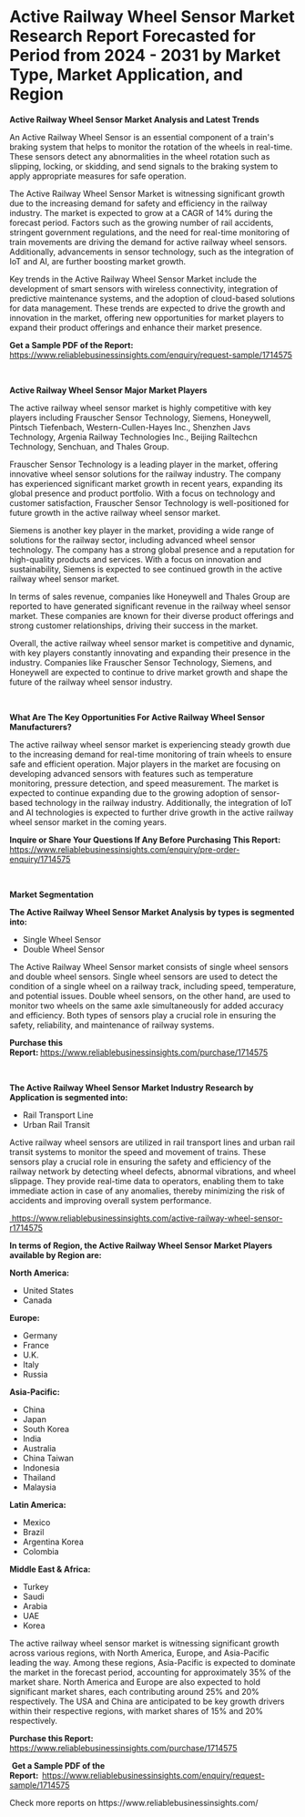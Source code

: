 <p><h1>Active Railway Wheel Sensor Market Research Report Forecasted for Period from 2024 -  2031 by Market Type, Market Application, and Region</h1></p><p><strong>Active Railway Wheel Sensor Market Analysis and Latest Trends</strong></p>
<p><p>An Active Railway Wheel Sensor is an essential component of a train's braking system that helps to monitor the rotation of the wheels in real-time. These sensors detect any abnormalities in the wheel rotation such as slipping, locking, or skidding, and send signals to the braking system to apply appropriate measures for safe operation.</p><p>The Active Railway Wheel Sensor Market is witnessing significant growth due to the increasing demand for safety and efficiency in the railway industry. The market is expected to grow at a CAGR of 14% during the forecast period. Factors such as the growing number of rail accidents, stringent government regulations, and the need for real-time monitoring of train movements are driving the demand for active railway wheel sensors. Additionally, advancements in sensor technology, such as the integration of IoT and AI, are further boosting market growth.</p><p>Key trends in the Active Railway Wheel Sensor Market include the development of smart sensors with wireless connectivity, integration of predictive maintenance systems, and the adoption of cloud-based solutions for data management. These trends are expected to drive the growth and innovation in the market, offering new opportunities for market players to expand their product offerings and enhance their market presence.</p></p>
<p><strong>Get a Sample PDF of the Report:&nbsp;</strong> <a href="https://www.reliablebusinessinsights.com/enquiry/request-sample/1714575">https://www.reliablebusinessinsights.com/enquiry/request-sample/1714575</a></p>
<p>&nbsp;</p>
<p><strong>Active Railway Wheel Sensor Major Market Players</strong></p>
<p><p>The active railway wheel sensor market is highly competitive with key players including Frauscher Sensor Technology, Siemens, Honeywell, Pintsch Tiefenbach, Western-Cullen-Hayes Inc., Shenzhen Javs Technology, Argenia Railway Technologies Inc., Beijing Railtechcn Technology, Senchuan, and Thales Group.</p><p>Frauscher Sensor Technology is a leading player in the market, offering innovative wheel sensor solutions for the railway industry. The company has experienced significant market growth in recent years, expanding its global presence and product portfolio. With a focus on technology and customer satisfaction, Frauscher Sensor Technology is well-positioned for future growth in the active railway wheel sensor market.</p><p>Siemens is another key player in the market, providing a wide range of solutions for the railway sector, including advanced wheel sensor technology. The company has a strong global presence and a reputation for high-quality products and services. With a focus on innovation and sustainability, Siemens is expected to see continued growth in the active railway wheel sensor market.</p><p>In terms of sales revenue, companies like Honeywell and Thales Group are reported to have generated significant revenue in the railway wheel sensor market. These companies are known for their diverse product offerings and strong customer relationships, driving their success in the market.</p><p>Overall, the active railway wheel sensor market is competitive and dynamic, with key players constantly innovating and expanding their presence in the industry. Companies like Frauscher Sensor Technology, Siemens, and Honeywell are expected to continue to drive market growth and shape the future of the railway wheel sensor industry.</p></p>
<p>&nbsp;</p>
<p><strong>What Are The Key Opportunities For Active Railway Wheel Sensor Manufacturers?</strong></p>
<p><p>The active railway wheel sensor market is experiencing steady growth due to the increasing demand for real-time monitoring of train wheels to ensure safe and efficient operation. Major players in the market are focusing on developing advanced sensors with features such as temperature monitoring, pressure detection, and speed measurement. The market is expected to continue expanding due to the growing adoption of sensor-based technology in the railway industry. Additionally, the integration of IoT and AI technologies is expected to further drive growth in the active railway wheel sensor market in the coming years.</p></p>
<p><strong>Inquire or Share Your Questions If Any Before Purchasing This Report:</strong> <a href="https://www.reliablebusinessinsights.com/enquiry/pre-order-enquiry/1714575">https://www.reliablebusinessinsights.com/enquiry/pre-order-enquiry/1714575</a></p>
<p>&nbsp;</p>
<p><strong>Market Segmentation</strong></p>
<p><strong>The Active Railway Wheel Sensor Market Analysis by types is segmented into:</strong></p>
<p><ul><li>Single Wheel Sensor</li><li>Double Wheel Sensor</li></ul></p>
<p><p>The Active Railway Wheel Sensor market consists of single wheel sensors and double wheel sensors. Single wheel sensors are used to detect the condition of a single wheel on a railway track, including speed, temperature, and potential issues. Double wheel sensors, on the other hand, are used to monitor two wheels on the same axle simultaneously for added accuracy and efficiency. Both types of sensors play a crucial role in ensuring the safety, reliability, and maintenance of railway systems.</p></p>
<p><strong>Purchase this Report:&nbsp;</strong><a href="https://www.reliablebusinessinsights.com/purchase/1714575">https://www.reliablebusinessinsights.com/purchase/1714575</a></p>
<p>&nbsp;</p>
<p><strong>The Active Railway Wheel Sensor Market Industry Research by Application is segmented into:</strong></p>
<p><ul><li>Rail Transport Line</li><li>Urban Rail Transit</li></ul></p>
<p><p>Active railway wheel sensors are utilized in rail transport lines and urban rail transit systems to monitor the speed and movement of trains. These sensors play a crucial role in ensuring the safety and efficiency of the railway network by detecting wheel defects, abnormal vibrations, and wheel slippage. They provide real-time data to operators, enabling them to take immediate action in case of any anomalies, thereby minimizing the risk of accidents and improving overall system performance.</p></p>
<p><a href="https://www.reliablebusinessinsights.com/active-railway-wheel-sensor-r1714575">&nbsp;https://www.reliablebusinessinsights.com/active-railway-wheel-sensor-r1714575</a></p>
<p><strong>In terms of Region, the Active Railway Wheel Sensor Market Players available by Region are:</strong></p>
<p>
    <p> <strong> North America: </strong>
        <ul>
            <li>United States</li>
            <li>Canada</li>
        </ul>
        </p> 
    <p> <strong> Europe: </strong>
        <ul>
            <li>Germany</li>
            <li>France</li>
            <li>U.K.</li>
            <li>Italy</li>
            <li>Russia</li>
        </ul>
        </p> 
    <p> <strong> Asia-Pacific: </strong>
        <ul>
            <li>China</li>
            <li>Japan</li>
            <li>South Korea</li>
            <li>India</li>
            <li>Australia</li>
            <li>China Taiwan</li>
            <li>Indonesia</li>
            <li>Thailand</li>
            <li>Malaysia</li>
        </ul>
        </p> 
    <p> <strong> Latin America: </strong>
        <ul>
            <li>Mexico</li>
            <li>Brazil</li>
            <li>Argentina Korea</li>
            <li>Colombia</li>
        </ul>
        </p> 
    <p> <strong> Middle East & Africa: </strong>
        <ul>
            <li>Turkey</li>
            <li>Saudi</li>
            <li>Arabia</li>
            <li>UAE</li>
            <li>Korea</li>
        </ul>
    </p>
    </p>
<p><p>The active railway wheel sensor market is witnessing significant growth across various regions, with North America, Europe, and Asia-Pacific leading the way. Among these regions, Asia-Pacific is expected to dominate the market in the forecast period, accounting for approximately 35% of the market share. North America and Europe are also expected to hold significant market shares, each contributing around 25% and 20% respectively. The USA and China are anticipated to be key growth drivers within their respective regions, with market shares of 15% and 20% respectively.</p></p>
<p><strong>Purchase this Report: </strong><a href="https://www.reliablebusinessinsights.com/purchase/1714575">https://www.reliablebusinessinsights.com/purchase/1714575</a></p>
<p>&nbsp;<strong>Get a Sample PDF of the Report:&nbsp;&nbsp;</strong><a href="https://www.reliablebusinessinsights.com/enquiry/request-sample/1714575">https://www.reliablebusinessinsights.com/enquiry/request-sample/1714575</a></p>
<p><strong></strong></p>
<p>Check more reports on https://www.reliablebusinessinsights.com/</p>